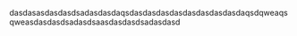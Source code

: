 dasdasasdasdasdsadasdasdaqsdasdasdasdasdasdasdasdasdaqsdqweaqsqweasdasdasdsadasdsaasdasdasdsadasdasd